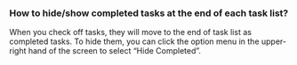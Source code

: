 ### How to hide/show completed tasks at the end of each task list?
When you check off tasks, they will move to the end of task list as completed tasks. To hide them, you can click the option menu in the upper-right hand of the screen to select “Hide Completed”. 



